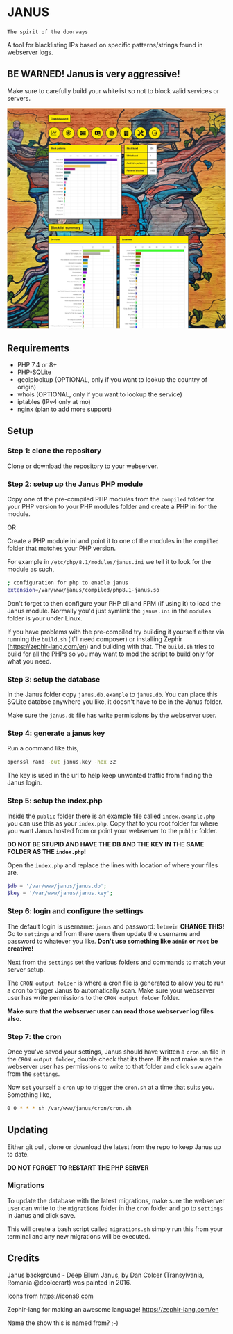 # JANUS
`The spirit of the doorways`

A tool for blacklisting IPs based on specific patterns/strings found in webserver logs.

## BE WARNED! Janus is very aggressive!
Make sure to carefully build your whitelist so not to block valid services or servers.

![Snapshot](https://github.com/kytschi/janus/blob/main/screenshot.jpg)

## Requirements
* PHP 7.4 or 8+
* PHP-SQLite
* geoiplookup (OPTIONAL, only if you want to lookup the country of origin)
* whois (OPTIONAL, only if you want to lookup the service)
* iptables (IPv4 only at mo)
* nginx (plan to add more support)

## Setup

### Step 1: clone the repository
Clone or download the repository to your webserver.

### Step 2: setup up the Janus PHP module
Copy one of the pre-compiled PHP modules from the `compiled` folder for your PHP version to your PHP modules folder and create a PHP ini for the module.

OR

Create a PHP module ini and point it to one of the modules in the `compiled` folder that matches your PHP version.

For example in `/etc/php/8.1/modules/janus.ini` we tell it to look for the module as such,
```sh
; configuration for php to enable janus
extension=/var/www/janus/compiled/php8.1-janus.so
```

Don't forget to then configure your PHP cli and FPM (if using it) to load the Janus module. Normally you'd just symlink the `janus.ini` in the `modules` folder is your under Linux.

If you have problems with the pre-compiled try building it yourself either via running the `build.sh` (it'll need composer) or installing Zephir (https://zephir-lang.com/en) and building with that. The `build.sh` tries to build for all the PHPs so you may want to mod the script to build only for what you need.

### Step 3: setup the database
In the Janus folder copy `janus.db.example` to `janus.db`. You can place this SQLite databse anywhere you like, it doesn't have to be in the Janus folder.

Make sure the `janus.db` file has write permissions by the webserver user.

### Step 4: generate a janus key
Run a command like this,
```sh
openssl rand -out janus.key -hex 32
```

The key is used in the url to help keep unwanted traffic from finding the Janus login.

### Step 5: setup the index.php
Inside the `public` folder there is an example file called `index.example.php` you can use this as your `index.php`. Copy that to you root folder for where you want Janus hosted from or point your webserver to the `public` folder.

**DO NOT BE STUPID AND HAVE THE DB AND THE KEY IN THE SAME FOLDER AS THE `index.php`!**

Open the `index.php` and replace the lines with location of where your files are.

```php
$db = '/var/www/janus/janus.db';
$key = '/var/www/janus/janus.key';
```

### Step 6: login and configure the settings
The default login is username: `janus` and password: `letmein` **CHANGE THIS!** Go to `settings` and from there `users` then update the username and password to whatever you like. **Don't use something like `admin` or `root` be creative!**

Next from the `settings` set the various folders and commands to match your server setup.

The `CRON output folder` is where a cron file is generated to allow you to run a cron to trigger Janus to automatically scan. Make sure your webserver user has write permissions to the `CRON output folder` folder.

**Make sure that the webserver user can read those webserver log files also.**

### Step 7: the cron
Once you've saved your settings, Janus should have written a `cron.sh` file in the `CRON output folder`, double check that its there. If its not make sure the webserver user has permissions to write to that folder and click `save` again from the `settings`.

Now set yourself a `cron` up to trigger the `cron.sh` at a time that suits you. Something like,
```sh
0 0 * * * sh /var/www/janus/cron/cron.sh
```

## Updating

Either git pull, clone or download the latest from the repo to keep Janus up to date.

**DO NOT FORGET TO RESTART THE PHP SERVER**

### Migrations
To update the database with the latest migrations, make sure the webserver user can write to the `migrations` folder in the `cron` folder and go to `settings` in Janus and click save.

This will create a bash script called `migrations.sh` simply run this from your terminal and any new migrations will be executed.

## Credits
Janus background - Deep Ellum Janus, by Dan Colcer (Transylvania, Romania @dcolcerart) was painted in 2016.

Icons from https://icons8.com

Zephir-lang for making an awesome language!
https://zephir-lang.com/en

Name the show this is named from? ;-)